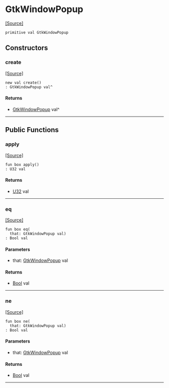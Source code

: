 # GtkWindowPopup
<span class="source-link">[[Source]](src/gtk3/GtkWindowType.md#L8)</span>
```pony
primitive val GtkWindowPopup
```

## Constructors

### create
<span class="source-link">[[Source]](src/gtk3/GtkWindowType.md#L8)</span>


```pony
new val create()
: GtkWindowPopup val^
```

#### Returns

* [GtkWindowPopup](gtk3-GtkWindowPopup.md) val^

---

## Public Functions

### apply
<span class="source-link">[[Source]](src/gtk3/GtkWindowType.md#L8)</span>


```pony
fun box apply()
: U32 val
```

#### Returns

* [U32](builtin-U32.md) val

---

### eq
<span class="source-link">[[Source]](src/gtk3/GtkWindowType.md#L8)</span>


```pony
fun box eq(
  that: GtkWindowPopup val)
: Bool val
```
#### Parameters

*   that: [GtkWindowPopup](gtk3-GtkWindowPopup.md) val

#### Returns

* [Bool](builtin-Bool.md) val

---

### ne
<span class="source-link">[[Source]](src/gtk3/GtkWindowType.md#L8)</span>


```pony
fun box ne(
  that: GtkWindowPopup val)
: Bool val
```
#### Parameters

*   that: [GtkWindowPopup](gtk3-GtkWindowPopup.md) val

#### Returns

* [Bool](builtin-Bool.md) val

---

